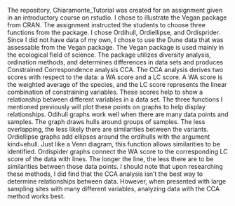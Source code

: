 The repository, Chiaramonte_Tutorial was created for an assignment given in an introductory course on rstudio. I chose to illustrate the Vegan package from CRAN. The assignment instructed the students to choose three functions from the package. I chose Ordihull, Ordiellipse, and Ordisprider. Since I did not have data of my own, I chose to use the Dune data that was assessable from the Vegan package.
The Vegan package is used mainly in the ecological field of science. The package utilizes diversity analysis, ordination methods, and determines differences in data sets and produces Constrained Correspondence analysis CCA. The CCA analysis derives two scores with respect to the data: a WA score and a LC score. A WA score is the weighted average of the species, and the LC score represents the linear combination of constraining variables. These scores help to show a relationship between different variables in a data set. The three functions I mentioned previously will plot these points on graphs to help display relationships. Odihull graphs work well when there are many data points and samples. The graph draws hulls around groups of samples. The less overlapping, the less likely there are similarities between the variants.
Ordiellipse graphs add ellipses around the ordihulls with the argument kind=ehull. Just like a Venn diagram, this function allows similarities to be identified. Ordispider graphs connect the WA score to the corresponding LC score of the data with lines. The longer the line, the less there are to be similarities between those data points.
I should note that upon researching these methods, I did find that the CCA analysis isn’t the best way to determine relationships between data. However, when presented with large sampling sites with many different variables, analyzing data with the CCA method works best.

